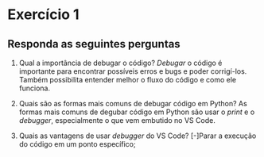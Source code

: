 # Exercício 1

## Responda as seguintes perguntas

1. Qual a importância de debugar o código?
  _Debugar_ o código é importante para encontrar possíveis erros e bugs e poder corrigí-los. Também possibilita entender melhor o fluxo do código e como ele funciona.

2. Quais são as formas mais comuns de debugar código em Python?
  As formas mais comuns de degubar código em Python são usar o _print_ e o _debugger_, especialmente o que vem embutido no VS Code.

3. Quais as vantagens de usar _debugger_ do VS Code?
  [-]Parar a execução do código em um ponto específico;
  
